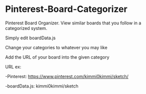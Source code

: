 # Pinterest-Board-Categorizer

Pinterest Board Organizer. View similar boards that you follow in a categorized system. 

Simply edit boardData.js

Change your categories to whatever you may like

Add the URL of your board into the given category

URL ex: 

  -Pinterest: https://www.pinterest.com/kimmi0kimmi/sketch/
  
  -boardData.js: kimmi0kimmi/sketch
